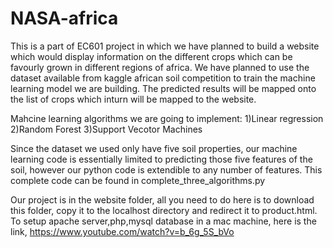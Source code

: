 # NASA-africa

This is a part of EC601 project in which we have planned to build a website which would display information on the different crops which can be favourly grown in different regions of africa. We have planned to use the dataset available from kaggle african soil competition to train the machine learning model we are building. The predicted results will be mapped onto the list of crops which inturn will be mapped to the website.

Mahcine learning algorithms we are going to implement:
1)Linear regression
2)Random Forest
3)Support Vecotor Machines

Since the dataset we used only have five soil properties, our machine learning code is essentially limited to predicting those five features of the soil, however our python code is extendible to any number of features. This complete code can be found in complete_three_algorithms.py

Our project is in the website folder, all you need to do here is to download this folder, copy it to the localhost directory and redirect it to product.html.
To setup apache server,php,mysql database in a mac machine, here is the link,
https://www.youtube.com/watch?v=b_6g_5S_bVo


